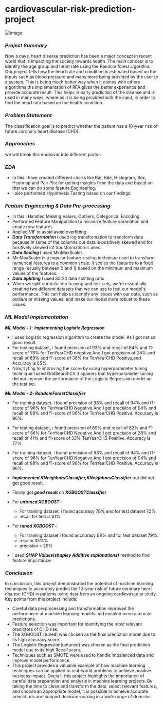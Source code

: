 # cardiovascular-risk-prediction-project
![image](https://github.com/MDRIZWANKHAN/cardiovascular-risk-prediction-project/assets/125923064/a2f53071-3f99-4a7d-9bc4-174758815329)


### ***Project Summary*** 
Now a days, heart disease prediction has been a major concept in recent world that is impacting the society towards health. The main concept is to identify the age group and heart rate using the Random forest algorithm. Our project tells how the heart rate and condition is estimated based on the inputs such as blood pressure and many more being provided by the user to a system. This is being much better way when it comes with others algorithms the implementation of RFA gives the better experience and provide accurate result. This helps in early prediction of the disease and is used in many ways, where as it is being provided with the input, in order to find the heart rate based on the health condition.
### ***Problem Statement***
The classification goal is to predict whether the patient has a 10-year risk of future coronary heart disease (CHD).
### ***Approaches***
we will break this endeavor into different parts-:
### ***EDA***
- In this i have created different charts like Bar, Kde, Histogram, Box, Heatmap and Pair Plot for getting insights from the data and based on that we can do some feature Engineering.
- I also performed Hypothesis Testing based on our findings.
### ***Feature Engineering & Data Pre-processing***
- In this i Handled Missing Values, Outliers, Categorical Encoding.
- Performed Feature Manipulation to minimize feature correlation and create new features.
- Applied VIF to avoid avoid overfitting.
- ***Data Transformation*** i used log transformation to transform data because in some of the columns our data is positively skewed and for positively skewed lof transformation is used.
- ***Data Scaling*** I used MinMaxScaler.
- MinMaxScaler is a popular feature scaling technique used to transform numerical features to a common scale. It scales the features to a fixed range (usually between 0 and 1) based on the minimum and maximum values of the features.
- ***Data Splitting*** I used 80:20 data splitting ratio.
- When we split our data into training and test sets, we're essentially creating two different datasets that we can use to test our model's performance. This can help us identify any issues with our data, such as outliers or missing values, and make our model more robust to these issues.
### ***ML Model Implementation***
***ML Model - 1- Implementing Logistic Regression***
 - I used Logistic regression algorithm to create the model. As I got not so good result.
 - For testing dataset, i found precision of 93% and recall of 64% and f1-score of 76% for TenYearCHD negative.And I got precision of 24% and recall of 69% and f1-score of 36% for TenYearCHD Positive,and Accuracy is 65%.
 - Now,tryting to improving the score by using hyperparameter tuning technique.I used GridSearchCV it appears that hyperparameter tuning did not improve the performance of the Logistic Regression model on the test set.
   
***ML Model - 2- RandomForestClassifier***
 - For training dataset, i found precision of 98% and recall of 94% and f1-score of 96% for TenYearCHD Negative.And I got precision of 94% and recall of 98% and f1-score of 96% for TenYearCHD Positive. Accuracy is 96%.
 - For testing dataset, i found precision of 89% and recall of 82% and f1-score of 86% for TenYearCHD Negative.And I got precision of 28% and recall of 41% and f1-score of 33% TenYearCHD Positive. Accuracy is 77%.
 - For training dataset, i found precision of 98% and recall of 94% and f1-score of 96% for TenYearCHD Negative.And I got precision of 94% and recall of 98% and f1-score of 96% for TenYearCHD Positive. Accuracy is 96%.
 - ***Implemented KNeighborsClassifier,KNeighborsClassifier*** but did not get good result.
 - Finally got ***good result*** on ***XGBOOSTClassifier***
 - For ***untuned XGBOOST***-:
      - For training dataset, i found accuracy 78% and for test dataset 72%.
      - recall for test is 61%
 - For ***tuned XGBOOST***-:
      - For training dataset i found acccuracy 99% and for test dataset 79%.
      - recall= 33%%
      - precision = 29%

- I used ***SHAP Values(shapley Additive explanations)*** method to find feature importance.
  
### ***Conclusion***
In conclusion, this project demonstrated the potential of machine learning techniques to accurately predict the 10-year risk of future coronary heart disease (CHD) in patients using data from an ongoing cardiovascular study. Key points from this project include:

- Careful data preprocessing and transformation improved the performance of machine learning models and enabled more accurate predictions.
- Feature selection was important for identifying the most relevant predictors of CHD risk.
- The XGBOOST (tuned) was chosen as the final prediction model due to its high accuracy score.
- The Logistic Regression(untuned) was chosen as the final prediction model due to its high Recall score.
- Techniques such as SMOTE were used to handle imbalanced data and improve model performance.
- This project provides a valuable example of how machine learning techniques can be applied to real-world problems to achieve
  positive business impact.
Overall, this project highlights the importance of careful data preparation and analysis in machine learning projects.
  By taking the time to clean and transform the data, select relevant features, and choose an appropriate model,
  it is possible to achieve accurate predictions and support decision-making in a wide range of domains.
